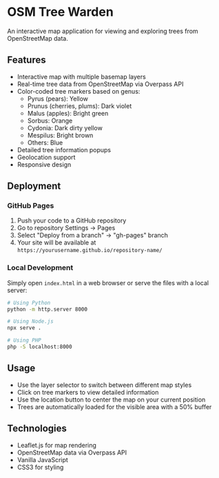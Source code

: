# OSM Tree Warden

An interactive map application for viewing and exploring trees from OpenStreetMap data.

## Features

- Interactive map with multiple basemap layers
- Real-time tree data from OpenStreetMap via Overpass API
- Color-coded tree markers based on genus:
  - Pyrus (pears): Yellow
  - Prunus (cherries, plums): Dark violet
  - Malus (apples): Bright green
  - Sorbus: Orange
  - Cydonia: Dark dirty yellow
  - Mespilus: Bright brown
  - Others: Blue
- Detailed tree information popups
- Geolocation support
- Responsive design

## Deployment

### GitHub Pages

1. Push your code to a GitHub repository
2. Go to repository Settings → Pages
3. Select "Deploy from a branch" → "gh-pages" branch
4. Your site will be available at `https://yourusername.github.io/repository-name/`

### Local Development

Simply open `index.html` in a web browser or serve the files with a local server:

```bash
# Using Python
python -m http.server 8000

# Using Node.js
npx serve .

# Using PHP
php -S localhost:8000
```

## Usage

- Use the layer selector to switch between different map styles
- Click on tree markers to view detailed information
- Use the location button to center the map on your current position
- Trees are automatically loaded for the visible area with a 50% buffer

## Technologies

- Leaflet.js for map rendering
- OpenStreetMap data via Overpass API
- Vanilla JavaScript
- CSS3 for styling 